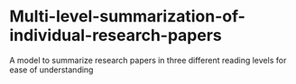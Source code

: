 # Multi-level-summarization-of-individual-research-papers
A model to summarize research papers in three different reading levels for ease of understanding
